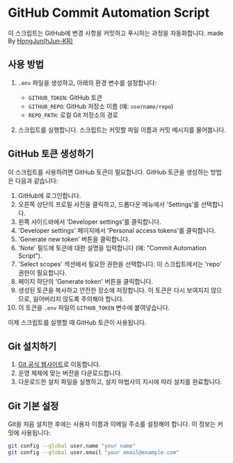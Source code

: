# GitHub Commit Automation Script

이 스크립트는 GitHub에 변경 사항을 커밋하고 푸시하는 과정을 자동화합니다. made By [HongJun(hJun-KR)](https://git-scm.com/downloads)

## 사용 방법

1. `.env` 파일을 생성하고, 아래의 환경 변수를 설정합니다:
    - `GITHUB_TOKEN`: GitHub 토큰
    - `GITHUB_REPO`: GitHub 저장소 이름 (예: `username/repo`)
    - `REPO_PATH`: 로컬 Git 저장소의 경로

2. 스크립트를 실행합니다. 스크립트는 커밋할 파일 이름과 커밋 메시지를 물어봅니다.

## GitHub 토큰 생성하기

이 스크립트를 사용하려면 GitHub 토큰이 필요합니다. GitHub 토큰을 생성하는 방법은 다음과 같습니다:

1. GitHub에 로그인합니다.
2. 오른쪽 상단의 프로필 사진을 클릭하고, 드롭다운 메뉴에서 'Settings'를 선택합니다.
3. 왼쪽 사이드바에서 'Developer settings'를 클릭합니다.
4. 'Developer settings' 페이지에서 'Personal access tokens'를 클릭합니다.
5. 'Generate new token' 버튼을 클릭합니다.
6. 'Note' 필드에 토큰에 대한 설명을 입력합니다 (예: "Commit Automation Script").
7. 'Select scopes' 섹션에서 필요한 권한을 선택합니다. 이 스크립트에서는 'repo' 권한이 필요합니다.
8. 페이지 하단의 'Generate token' 버튼을 클릭합니다.
9. 생성된 토큰을 복사하고 안전한 장소에 저장합니다. 이 토큰은 다시 보여지지 않으므로, 잃어버리지 않도록 주의해야 합니다.
10. 이 토큰을 `.env` 파일의 `GITHUB_TOKEN` 변수에 붙여넣습니다.

이제 스크립트를 실행할 때 GitHub 토큰이 사용됩니다.

## Git 설치하기

1. [Git 공식 웹사이트](https://git-scm.com/downloads)로 이동합니다.
2. 운영 체제에 맞는 버전을 다운로드합니다.
3. 다운로드한 설치 파일을 실행하고, 설치 마법사의 지시에 따라 설치를 완료합니다.

## Git 기본 설정

Git을 처음 설치한 후에는 사용자 이름과 이메일 주소를 설정해야 합니다. 이 정보는 커밋에 사용됩니다:

```bash
git config --global user.name "your name"
git config --global user.email "your email@example.com"
```

